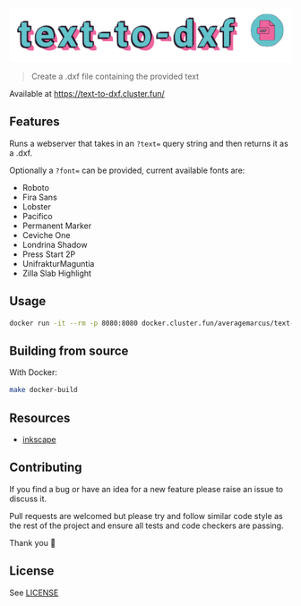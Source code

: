 ![text-to-dxf](logo.png)

> Create a .dxf file containing the provided text

Available at https://text-to-dxf.cluster.fun/

## Features

Runs a webserver that takes in an `?text=` query string and then returns it as a .dxf.

Optionally a `?font=` can be provided, current available fonts are:

* Roboto
* Fira Sans
* Lobster
* Pacifico
* Permanent Marker
* Ceviche One
* Londrina Shadow
* Press Start 2P
* UnifrakturMaguntia
* Zilla Slab Highlight

## Usage

```sh
docker run -it --rm -p 8080:8080 docker.cluster.fun/averagemarcus/text-to-dxf
```

## Building from source

With Docker:

```sh
make docker-build
```

## Resources

* [inkscape](https://inkscape.org/)

## Contributing

If you find a bug or have an idea for a new feature please raise an issue to discuss it.

Pull requests are welcomed but please try and follow similar code style as the rest of the project and ensure all tests and code checkers are passing.

Thank you 💛

## License

See [LICENSE](LICENSE)
